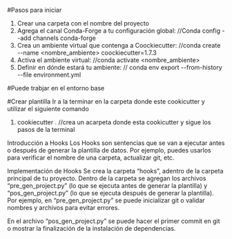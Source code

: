 #Pasos para iniciar 

1. Crear una carpeta con el nombre del proyecto
2. Agrega el canal Conda-Forge a tu configuración global: //Conda config --add channels conda-forge
3. Crea un ambiente virtual que contenga a Coockiecutter: //conda create --name <nombre_ambiente> coockiecutter=1.7.3
4. Activa el ambiente virtual: //conda activate <nombre_ambiente>
5. Definir en dónde estará tu ambiente: // conda env export --from-history --file environment.yml

#Puede trabjar en el entorno base 

#Crear plantilla 
Ir a la terminar en la carpeta donde este cookicutter y utilizar el siguiente comando 

1. cookiecutter . //crea un acarpeta donde esta cookicutter y sigue los pasos de la terminal 

Introducción a Hooks
Los Hooks son sentencias que se van a ejecutar antes o después de generar la plantilla de datos. Por ejemplo, puedes usarlos para verificar el nombre de una carpeta, actualizar git, etc.

Implementación de Hooks
Se crea la carpeta “hooks”, adentro de la carpeta principal de tu proyecto.
Dentro de la carpeta se agregan los archivos “pre_gen_project.py” (lo que se ejecuta antes de generar la plantilla) y “pos_gen_project.py” (lo que se ejecuta después de generar la plantilla).
Por ejemplo, en “pre_gen_project.py” se puede inicializar git o validar nombres y archivos para evitar errores.

En el archivo “pos_gen_project.py” se puede hacer el primer commit en git o mostrar la finalización de la instalación de dependencias.